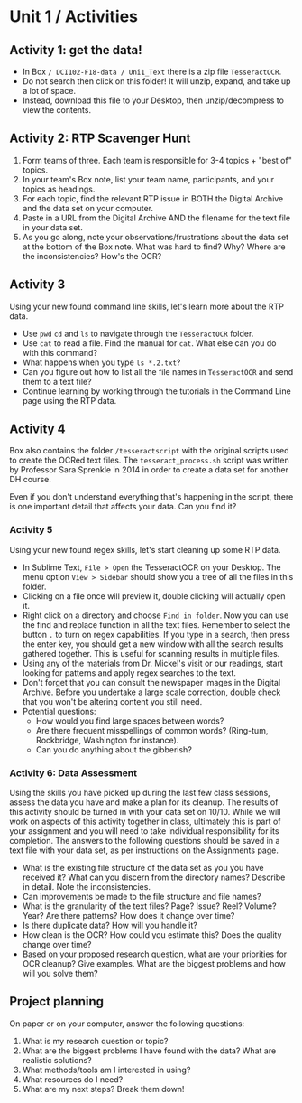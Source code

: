 # Unit 1 / Activities

## Activity 1: get the data!

* In Box ```/ DCI102-F18-data / Uni1_Text``` there is a zip file ```TesseractOCR```. 
* Do not search then click on this folder! It will unzip, expand, and take up a lot of space. 
* Instead, download this file to your Desktop, then unzip/decompress to view the contents. 

## Activity 2: RTP Scavenger Hunt

1. Form teams of three. Each team is responsible for 3-4 topics + "best of" topics. 
2. In your team's Box note, list your team name, participants, and your topics as headings. 
3. For each topic, find the relevant RTP issue in BOTH the Digital Archive and the data set on your computer. 
4. Paste in a URL from the Digital Archive AND the filename for the text file in your data set. 
5. As you go along, note your observations/frustrations about the data set at the bottom of the Box note. What was hard to find? Why? Where are the inconsistencies? How's the OCR? 


## Activity 3

Using your new found command line skills, let's learn more about the RTP data.

* Use `pwd` `cd` and `ls` to navigate through the `TesseractOCR` folder. 
* Use `cat` to read a file. Find the manual for `cat`. What else can you do with this command? 
* What happens when you type `ls *.2.txt`?
* Can you figure out how to list all the file names in `TesseractOCR` and send them to a text file? 
* Continue learning by working through the tutorials in the Command Line page using the RTP data. 

## Activity 4

Box also contains the folder `/tesseractscript` with the original scripts used to create the OCRed text files. The `tesseract_process.sh` script was written by Professor Sara Sprenkle in 2014 in order to create a data set for another DH course.

Even if you don't understand everything that's happening in the script, there is one important detail that affects your data. Can you find it?

### Activity 5

Using your new found regex skills, let's start cleaning up some RTP data.

* In Sublime Text, `File > Open` the TesseractOCR on your Desktop. The menu option `View > Sidebar` should show you a tree of all the files in this folder. 
* Clicking on a file once will preview it, double clicking will actually open it. 
* Right click on a directory and choose `Find in folder`. Now you can use the find and replace function in all the text files. Remember to select the button `.` to turn on regex capabilities. If you type in a search, then press the enter key, you should get a new window with all the search results gathered together. This is useful for scanning results in multiple files.
* Using any of the materials from Dr. Mickel's visit or our readings, start looking for patterns and apply regex searches to the text.
* Don't forget that you can consult the newspaper images in the Digital Archive. Before you undertake a large scale correction, double check that you won't be altering content you still need.
* Potential questions:
  * How would you find large spaces between words? 
  * Are there frequent misspellings of common words? \(Ring-tum, Rockbridge, Washington for instance\).
  * Can you do anything about the gibberish?

### Activity 6: Data Assessment

Using the skills you have picked up during the last few class sessions, assess the data you have and make a plan for its cleanup. The results of this activity should be turned in with your data set on 10/10. While we will work on aspects of this activity together in class, ultimately this is part of your assignment and you will need to take individual responsibility for its completion. The answers to the following questions should be saved in a text file with your data set, as per instructions on the Assignments page.

* What is the existing file structure of the data set as you you have received it? What can you discern from the directory names? Describe in detail.  Note the inconsistencies.
* Can improvements be made to the file structure and file names?
* What is the granularity of the text files? Page? Issue? Reel? Volume? Year? Are there patterns? How does it change over time?
* Is there duplicate data? How will you handle it?
* How clean is the OCR? How could you estimate this? Does the quality change over time? 
* Based on your proposed research question, what are your priorities for OCR cleanup? Give examples. What are the biggest problems and how will you solve them? 

## Project planning

On paper or on your computer, answer the following questions:  
1. What is my research question or topic?  
2. What are the biggest problems I have found with the data? What are realistic solutions?  
3. What methods/tools am I interested in using?  
4. What resources do I need?  
5. What are my next steps? Break them down!

